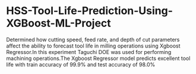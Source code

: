 # HSS-Tool-Life-Prediction-Using-XGBoost-ML-Project
Determined how cutting speed, feed rate, and depth of cut parameters affect the ability to forecast tool life in milling operations using Xgboost Regressor.In this experiment Taguchi DOE was used for performing machining operations.The Xgboost Regressor model predicts excellent tool life with train accuracy of 99.9% and test accuracy of 98.0% 
